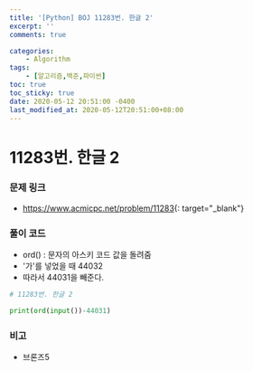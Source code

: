 ```yaml
---
title: '[Python] BOJ 11283번. 한글 2'
excerpt: ''
comments: true

categories:
    - Algorithm
tags:
    - [알고리즘,백준,파이썬]
toc: true
toc_sticky: true
date: 2020-05-12 20:51:00 -0400
last_modified_at: 2020-05-12T20:51:00+08:00
---
```


# 11283번. 한글 2

### 문제 링크

-   <https://www.acmicpc.net/problem/11283>{: target="\_blank"}

### 풀이 코드

-   ord() : 문자의 아스키 코드 값을 돌려줌
-   '가'를 넣었을 때 44032
-   따라서 44031을 빼준다.

```python
# 11283번. 한글 2

print(ord(input())-44031)
```

### 비고

-   브론즈5
